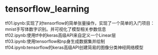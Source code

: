# tensorflow_learning</br>
tf01.ipynb:实现了对tensorflow的简单张量操作，实现了一个简单的入门项目：mnist手写体数字识别。并可视化了模型相关参数信息</br>
tf02.ipynb:使用tf中的keras高级API来自定义一个Linear层</br>
tf03.ipynb:使用tensorflow和np身生成数据集并绘制</br>
tf04.ipynb:tensorflow的keras高级API创建简易的图像分类神经网络模型</br>
</br>
</br>
